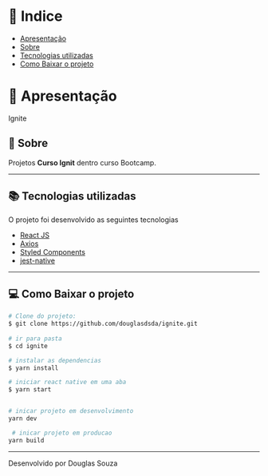 # 📕 Indice

- [Apresentação](#-apresentação)
- [Sobre](#-sobre)
- [Tecnologias utilizadas](#-tecnologias-utilizadas)
- [Como Baixar o projeto](#-como-baixar-o-projeto)


# 🚀 Apresentação

 
Ignite
 

## 🧰 Sobre

Projetos **Curso Ignit** dentro curso Bootcamp.

---

## 📚 Tecnologias utilizadas

O projeto foi desenvolvido as seguintes tecnologias

- [React JS](https://pt-br.reactjs.org/)
- [Axios](https://github.com/axios/axios)
- [Styled Components](https://styled-components.com)
- [jest-native](https://github.com/testing-library/jest-native)

---

## 💻 Como Baixar o projeto

```bash
# Clone do projeto:
$ git clone https://github.com/douglasdsda/ignite.git
 
# ir para pasta
$ cd ignite

# instalar as dependencias
$ yarn install

# iniciar react native em uma aba
$ yarn start


# inicar projeto em desenvolvimento
yarn dev 

 # inicar projeto em producao
yarn build 

```

---


Desenvolvido por Douglas Souza
